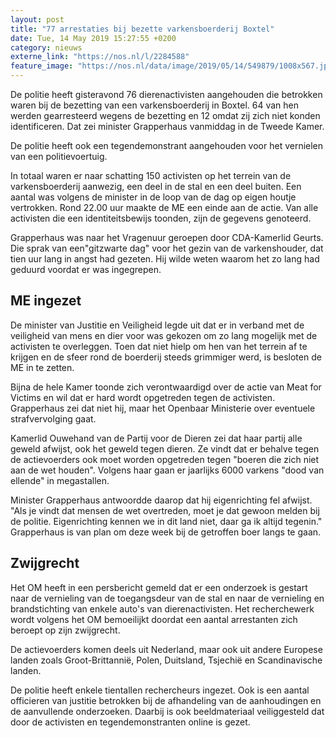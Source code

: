 ```yaml
---
layout: post
title: "77 arrestaties bij bezette varkensboerderij Boxtel"
date: Tue, 14 May 2019 15:27:55 +0200
category: nieuws
externe_link: "https://nos.nl/l/2284588"
feature_image: "https://nos.nl/data/image/2019/05/14/549879/1008x567.jpg"
---
```


<p>De politie heeft gisteravond 76 dierenactivisten aangehouden die betrokken waren bij de bezetting van een varkensboerderij in Boxtel. 64 van hen werden gearresteerd wegens de bezetting en 12 omdat zij zich niet konden identificeren. Dat zei minister Grapperhaus vanmiddag in de Tweede Kamer.</p>
<p>De politie heeft ook een tegendemonstrant aangehouden voor het vernielen van een politievoertuig.</p>
<p>In totaal waren er naar schatting 150 activisten op het terrein van de varkensboerderij aanwezig, een deel in de stal en een deel buiten. Een aantal was volgens de minister in de loop van de dag op eigen houtje vertrokken. Rond 22.00 uur maakte de ME een einde aan de actie. Van alle activisten die een identiteitsbewijs toonden, zijn de gegevens genoteerd.</p>
<p>Grapperhaus was naar het Vragenuur geroepen door CDA-Kamerlid Geurts. Die sprak van een"gitzwarte dag" voor het gezin van de varkenshouder, dat tien uur lang in angst had gezeten. Hij wilde weten waarom het zo lang had geduurd voordat er was ingegrepen.</p>
<h2>ME ingezet</h2>
<p>De minister van Justitie en Veiligheid legde uit dat er in verband met de veiligheid van mens en dier voor was gekozen om zo lang mogelijk met de activisten te overleggen. Toen dat niet hielp om hen van het terrein af te krijgen en de sfeer rond de boerderij steeds grimmiger werd, is besloten de ME in te zetten.</p>
<p>Bijna de hele Kamer toonde zich verontwaardigd over de actie van Meat for Victims en wil dat er hard wordt opgetreden tegen de activisten. Grapperhaus zei dat niet hij, maar het Openbaar Ministerie over eventuele strafvervolging gaat.</p>
<p>Kamerlid Ouwehand van de Partij voor de Dieren zei dat haar partij alle geweld afwijst, ook het geweld tegen dieren. Ze vindt dat er behalve tegen de actievoerders ook moet worden opgetreden tegen "boeren die zich niet aan de wet houden". Volgens haar gaan er jaarlijks 6000 varkens "dood van ellende" in megastallen.</p>
<p>Minister Grapperhaus antwoordde daarop dat hij eigenrichting fel afwijst. "Als je vindt dat mensen de wet overtreden, moet je dat gewoon melden bij de politie. Eigenrichting kennen we in dit land niet, daar ga ik altijd tegenin." Grapperhaus is van plan om deze week bij de getroffen boer langs te gaan.</p>
<h2>Zwijgrecht</h2>
<p>Het OM heeft in een persbericht gemeld dat er een onderzoek is gestart naar de vernieling van de toegangsdeur van de stal en naar de vernieling en brandstichting van enkele auto's van dierenactivisten. Het recherchewerk wordt volgens het OM bemoeilijkt doordat een aantal arrestanten zich beroept op zijn zwijgrecht.</p>
<p>De actievoerders komen deels uit Nederland, maar ook uit andere Europese landen zoals Groot-Brittannië, Polen, Duitsland, Tsjechië en Scandinavische landen.</p>
<p>De politie heeft enkele tientallen rechercheurs ingezet. Ook is een aantal officieren van justitie betrokken bij de afhandeling van de aanhoudingen en de aanvullende onderzoeken. Daarbij is ook beeldmateriaal veiliggesteld dat door de activisten en tegendemonstranten online is gezet.</p>
